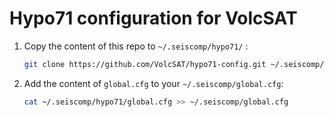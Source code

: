 # Hypo71 configuration for VolcSAT

1. Copy the content of this repo to `~/.seiscomp/hypo71/` :
   ```bash
   git clone https://github.com/VolcSAT/hypo71-config.git ~/.seiscomp/hypo71
   ```
2. Add the content of `global.cfg` to your `~/.seiscomp/global.cfg`:

   ```bash
   cat ~/.seiscomp/hypo71/global.cfg >> ~/.seiscomp/global.cfg
   ```
